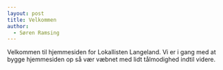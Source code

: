 ```yaml
---
layout: post
title: Velkommen
author:
  - Søren Ramsing
---
```

Velkommen til hjemmesiden for Lokallisten Langeland. Vi er i gang med at bygge hjemmesiden op så vær væbnet med lidt tålmodighed indtil videre.